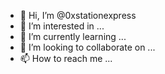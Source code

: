 - 👋 Hi, I’m @0xstationexpress
- 👀 I’m interested in ...
- 🌱 I’m currently learning ...
- 💞️ I’m looking to collaborate on ...
- 📫 How to reach me ...

<!---
0xstationexpress/0xstationexpress is a ✨ special ✨ repository because its `README.md` (this file) appears on your GitHub profile.
You can click the Preview link to take a look at your changes.
--->

